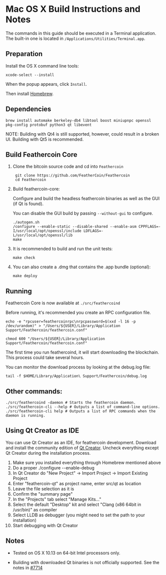 Mac OS X Build Instructions and Notes
====================================
The commands in this guide should be executed in a Terminal application.
The built-in one is located in `/Applications/Utilities/Terminal.app`.

Preparation
-----------
Install the OS X command line tools:

`xcode-select --install`

When the popup appears, click `Install`.

Then install [Homebrew](http://brew.sh).

Dependencies
----------------------

    brew install automake berkeley-db4 libtool boost miniupnpc openssl pkg-config protobuf python3 qt libevent

NOTE: Building with Qt4 is still supported, however, could result in a broken UI. Building with Qt5 is recommended.

Build Feathercoin Core
------------------------

1. Clone the bitcoin source code and cd into `Feathercoin`

        git clone https://github.com/FeatherCoin/Feathercoin
        cd Feathercoin

2.  Build feathercoin-core:

    Configure and build the headless feathercoin binaries as well as the GUI (if Qt is found).

    You can disable the GUI build by passing `--without-gui` to configure.

        ./autogen.sh
        /configure --enable-static --disable-shared --enable-asm CPPFLAGS=-I/usr/local/opt/openssl/include LDFLAGS=-L/usr/local/opt/openssl/lib
        make

3.  It is recommended to build and run the unit tests:

        make check

4.  You can also create a .dmg that contains the .app bundle (optional):

        make deploy

Running
-------

Feathercoin Core is now available at `./src/feathercoind`

Before running, it's recommended you create an RPC configuration file.

    echo -e "rpcuser=feathercoinrpc\nrpcpassword=$(xxd -l 16 -p /dev/urandom)" > "/Users/${USER}/Library/Application Support/Feathercoin/feathercoin.conf"

    chmod 600 "/Users/${USER}/Library/Application Support/Feathercoin/feathercoin.conf"

The first time you run feathercoind, it will start downloading the blockchain. This process could take several hours.

You can monitor the download process by looking at the debug.log file:

    tail -f $HOME/Library/Application\ Support/Feathercoin/debug.log

Other commands:
-------

    ./src/feathercoind -daemon # Starts the feathercoin daemon.
    ./src/feathercoin-cli --help # Outputs a list of command-line options.
    ./src/feathercoin-cli help # Outputs a list of RPC commands when the daemon is running.

Using Qt Creator as IDE
------------------------
You can use Qt Creator as an IDE, for feathercoin development.
Download and install the community edition of [Qt Creator](https://www.qt.io/download/).
Uncheck everything except Qt Creator during the installation process.

1. Make sure you installed everything through Homebrew mentioned above
2. Do a proper ./configure --enable-debug
3. In Qt Creator do "New Project" -> Import Project -> Import Existing Project
4. Enter "feathercoin-qt" as project name, enter src/qt as location
5. Leave the file selection as it is
6. Confirm the "summary page"
7. In the "Projects" tab select "Manage Kits..."
8. Select the default "Desktop" kit and select "Clang (x86 64bit in /usr/bin)" as compiler
9. Select LLDB as debugger (you might need to set the path to your installation)
10. Start debugging with Qt Creator

Notes
-----

* Tested on OS X 10.13 on 64-bit Intel processors only.

* Building with downloaded Qt binaries is not officially supported. See the notes in [#7714](https://github.com/bitcoin/bitcoin/issues/7714)
